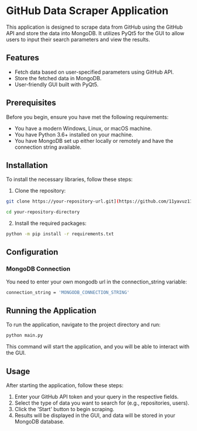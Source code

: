 # GitHub Data Scraper Application

This application is designed to scrape data from GitHub using the GitHub API and store the data into MongoDB. It utilizes PyQt5 for the GUI to allow users to input their search parameters and view the results.

## Features

- Fetch data based on user-specified parameters using GitHub API.
- Store the fetched data in MongoDB.
- User-friendly GUI built with PyQt5.

## Prerequisites

Before you begin, ensure you have met the following requirements:
- You have a modern Windows, Linux, or macOS machine.
- You have Python 3.6+ installed on your machine.
- You have MongoDB set up either locally or remotely and have the connection string available.

## Installation

To install the necessary libraries, follow these steps:

1. Clone the repository:
```bash
git clone https://your-repository-url.git](https://github.com/11yavuz11/github_scraping.git
```
```bash
cd your-repository-directory
```

2. Install the required packages:
```bash
python -m pip install -r requirements.txt
```

## Configuration

### MongoDB Connection

You need to enter your own mongodb url in the connection_string variable:

```bash
connection_string = 'MONGODB_CONNECTION_STRING'
```

## Running the Application

To run the application, navigate to the project directory and run:

```bash
python main.py
```
This command will start the application, and you will be able to interact with the GUI.

## Usage

After starting the application, follow these steps:

1. Enter your GitHub API token and your query in the respective fields.
2. Select the type of data you want to search for (e.g., repositories, users).
3. Click the 'Start' button to begin scraping.
4. Results will be displayed in the GUI, and data will be stored in your MongoDB database.
